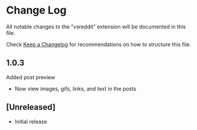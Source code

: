 # Change Log

All notable changes to the "vsreddit" extension will be documented in this file.

Check [Keep a Changelog](http://keepachangelog.com/) for recommendations on how to structure this file.

## 1.0.3

Added post preview
- Now view images, gifs, links, and text in the posts

## [Unreleased]

- Initial release